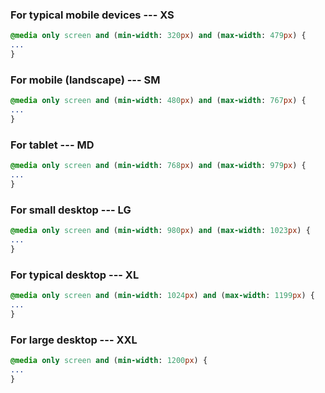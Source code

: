 ### For typical mobile devices --- XS

```sass
@media only screen and (min-width: 320px) and (max-width: 479px) {
...
}
```

### For mobile (landscape) --- SM

```sass
@media only screen and (min-width: 480px) and (max-width: 767px) {
...
}
```

### For tablet --- MD

```sass
@media only screen and (min-width: 768px) and (max-width: 979px) {
...
}
```

### For small desktop --- LG

```sass
@media only screen and (min-width: 980px) and (max-width: 1023px) {
...
}
```

### For typical desktop --- XL

```sass
@media only screen and (min-width: 1024px) and (max-width: 1199px) {
...
}
```

### For large desktop --- XXL

```sass
@media only screen and (min-width: 1200px) {
...
}
```
